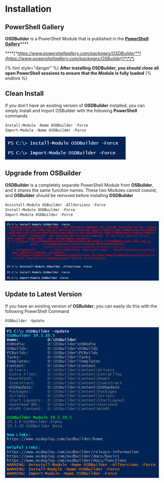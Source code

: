 # Installation

## PowerShell Gallery

**OSDBuilder** is a PowerShell Module that is published in the [**PowerShell Gallery**](https://www.powershellgallery.com/)\*\*\*\*

\*\*\*\*[**https://www.powershellgallery.com/packages/OSDBuilder**](https://www.powershellgallery.com/packages/OSBuilder)\*\*\*\*

{% hint style="danger" %}
**After installing OSDBuilder, you should close all open PowerShell sessions to ensure that the Module is fully loaded**
{% endhint %}

## Clean Install

If you don't have an existing version of **OSDBuilder** installed, you can simply Install and Import OSBuilder with the following **PowerShell** commands

```text
Install-Module -Name OSDBuilder -Force
Import-Module -Name OSDBuilder -Force
```

![](../../../.gitbook/assets/image%20%28134%29.png)

## Upgrade from OSBuilder

**OSDBuilder** is a completely separate PowerShell Module from **OSBuilder**, and it shares the same function names.  These two Modules cannot coexist, and **OSBuilder** should be removed before installing **OSDBuilder**

```text
Uninstall-Module OSBuilder -AllVersions -Force
Install-Module OSDBuilder -Force
Import-Module OSDBuilder -Force
```

![](../../../.gitbook/assets/image%20%2829%29.png)

## Update to Latest Version

If you have an existing version of **OSBuilder**, you can easily do this with the following PowerShell Command

```text
OSDBuilder -Update
```

![](../../../.gitbook/assets/image%20%28229%29.png)

